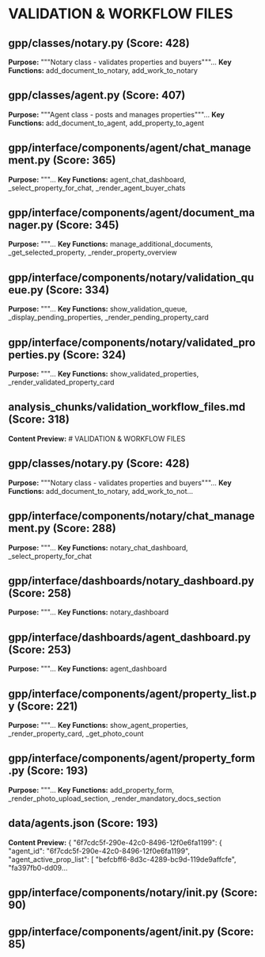 # VALIDATION & WORKFLOW FILES

## gpp/classes/notary.py (Score: 428)
**Purpose:**     """Notary class - validates properties and buyers"""...
**Key Functions:** add_document_to_notary, add_work_to_notary

## gpp/classes/agent.py (Score: 407)
**Purpose:**     """Agent class - posts and manages properties"""...
**Key Functions:** add_document_to_agent, add_property_to_agent

## gpp/interface/components/agent/chat_management.py (Score: 365)
**Purpose:** """...
**Key Functions:** agent_chat_dashboard, _select_property_for_chat, _render_agent_buyer_chats

## gpp/interface/components/agent/document_manager.py (Score: 345)
**Purpose:** """...
**Key Functions:** manage_additional_documents, _get_selected_property, _render_property_overview

## gpp/interface/components/notary/validation_queue.py (Score: 334)
**Purpose:** """...
**Key Functions:** show_validation_queue, _display_pending_properties, _render_pending_property_card

## gpp/interface/components/notary/validated_properties.py (Score: 324)
**Purpose:** """...
**Key Functions:** show_validated_properties, _render_validated_property_card

## analysis_chunks/validation_workflow_files.md (Score: 318)
**Content Preview:** # VALIDATION & WORKFLOW FILES

## gpp/classes/notary.py (Score: 428)
**Purpose:**     """Notary class - validates properties and buyers"""...
**Key Functions:** add_document_to_notary, add_work_to_not...

## gpp/interface/components/notary/chat_management.py (Score: 288)
**Purpose:** """...
**Key Functions:** notary_chat_dashboard, _select_property_for_chat

## gpp/interface/dashboards/notary_dashboard.py (Score: 258)
**Purpose:** """...
**Key Functions:** notary_dashboard

## gpp/interface/dashboards/agent_dashboard.py (Score: 253)
**Purpose:** """...
**Key Functions:** agent_dashboard

## gpp/interface/components/agent/property_list.py (Score: 221)
**Purpose:** """...
**Key Functions:** show_agent_properties, _render_property_card, _get_photo_count

## gpp/interface/components/agent/property_form.py (Score: 193)
**Purpose:** """...
**Key Functions:** add_property_form, _render_photo_upload_section, _render_mandatory_docs_section

## data/agents.json (Score: 193)
**Content Preview:** {
  "6f7cdc5f-290e-42c0-8496-12f0e6fa1199": {
    "agent_id": "6f7cdc5f-290e-42c0-8496-12f0e6fa1199",
    "agent_active_prop_list": [
      "befcbff6-8d3c-4289-bc9d-119de9affcfe",
      "fa397fb0-dd09...

## gpp/interface/components/notary/__init__.py (Score: 90)

## gpp/interface/components/agent/__init__.py (Score: 85)

